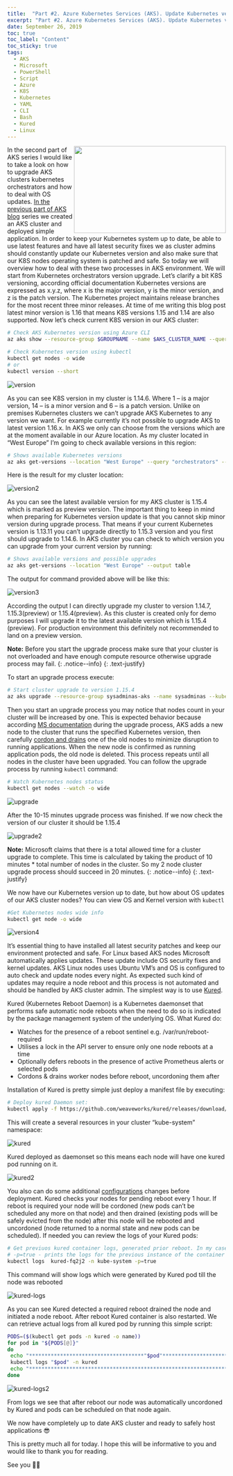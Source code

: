 ```yaml
---
title:  "Part #2. Azure Kubernetes Services (AKS). Update Kubernetes version and reboot AKS cluster nodes after OS update" 
excerpt: "Part #2. Azure Kubernetes Services (AKS). Update Kubernetes version and reboot AKS cluster nodes after OS update"
date: September 26, 2019
toc: true
toc_label: "Content"
toc_sticky: true
tags:
  - AKS
  - Microsoft
  - PowerShell
  - Script
  - Azure
  - K8S
  - Kubernetes
  - YAML
  - CLI
  - Bash
  - Kured
  - Linux
---
```


<img align="right" width="350" height="200" src="../assets/images/post6/AKS.jpg">

In the second part of AKS series I would like to take a look on how to upgrade AKS clusters kubernetes orchestrators and how to deal with OS updates. 
[In the previous part of AKS blog] series we created an AKS cluster and deployed simple application. In order to keep your Kubernetes system up to date, be able to use latest features and have all latest security fixes we as cluster admins should constantly update our Kubernetes version and also make sure that our K8S nodes operating system is patched and safe. So today we will overview how to deal with these two processes in AKS environment.
We will start from Kubernetes orchestrators version upgrade. Let’s clarify a bit K8S versioning, according official documentation Kubernetes versions are expressed as x.y.z, where x is the major version, y is the minor version, and z is the patch version. The Kubernetes project maintains release branches for the most recent three minor releases. At time of me writing this blog post latest minor version is 1.16 that means K8S versions 1.15 and 1.14 are also supported. Now let’s check current K8S version in our AKS cluster:

```bash
# Check AKS Kubernetes version using Azure CLI
az aks show --resource-group $GROUPNAME --name $AKS_CLUSTER_NAME --query "kubernetesVersion" --output table

# Check Kubernetes version using kubectl
kubectl get nodes -o wide
# or 
kubectl version --short 
```

![version](../assets/images/post6/version.png "Version")

As you can see K8S version in my cluster is 1.14.6. Where 1 – is a major version, 14 – is a minor version and 6 – is a patch version. Unlike on premises Kubernetes clusters we can’t upgrade AKS Kubernetes to any version we want. For example currently it’s not possible to upgrade AKS to latest version 1.16.x. In AKS we only can choose from the versions which are at the moment available in our Azure location. As my cluster located in “West Europe” I’m going to check available versions in this region:

```bash
# Shows available Kubernetes versions
az aks get-versions --location "West Europe" --query "orchestrators" --output table
```

Here is the result for my cluster location:

![version2](../assets/images/post6/version2.png "Version2")

As you can see the latest available version for my AKS cluster is 1.15.4 which is marked as preview version. The important thing to keep in mind when preparing for Kubernetes version update is that you cannot skip minor version during upgrade process. That means if your current Kubernetes version is 1.13.11 you can’t upgrade directly to 1.15.3 version and you first should upgrade to 1.14.6. In AKS cluster you can check to which version you can upgrade from your current version by running:

```bash
# Shows available versions and possible upgrades
az aks get-versions --location "West Europe" --output table 
```

The output for command provided above will be like this:

![version3](../assets/images/post6/version3.png "Version3")

According the output I can directly upgrade my cluster to version 1.14.7, 1.15.3(preview) or 1.15.4(preview). As this cluster is created only for demo purposes I will upgrade it to the latest available version which is 1.15.4 (preview). For production environment this definitely not recommended to land on a preview version.

<i class="far fa-sticky-note"></i> **Note:** Before you start the upgrade process make sure that your cluster is not overloaded and have enough compute resource otherwise upgrade process may fail.
{: .notice--info}
{: .text-justify}

To start an upgrade process execute:

```bash
# Start cluster upgrade to version 1.15.4
az aks upgrade --resource-group sysadminas-aks --name sysadminas --kubernetes-version 1.15.4
```

Then you start an upgrade process you may notice that nodes count in your cluster will be increased by one. This is expected behavior because according [MS documentation] during the upgrade process, AKS adds a new node to the cluster that runs the specified Kubernetes version, then carefully [cordon and drains] one of the old nodes to minimize disruption to running applications. When the new node is confirmed as running application pods, the old node is deleted. This process repeats until all nodes in the cluster have been upgraded. You can follow the upgrade process by running `kubectl` command:

```bash
# Watch Kubernetes nodes status
kubectl get nodes --watch -o wide
```

![upgrade](../assets/images/post6/upgrade.png "upgrade")

After the 10-15 minutes upgrade process was finished. If we now check the version of our cluster it should be 1.15.4

![upgrade2](../assets/images/post6/upgrade2.png "upgrade2")

<i class="far fa-sticky-note"></i> **Note:** Microsoft claims that there is a total allowed time for a cluster upgrade to complete. This time is calculated by taking the product of 10 minutes * total number of nodes in the cluster. So my 2 node cluster upgrade process should succeed in 20 minutes.
{: .notice--info}
{: .text-justify}

We now have our Kubernetes version up to date, but how about OS updates of our AKS cluster nodes? You can view OS and Kernel version with `kubectl`

```bash
#Get Kubernetes nodes wide info
kubectl get node -o wide
```

![version4](../assets/images/post6/version4.png "Version4")

It’s essential thing to have installed all latest security patches and keep our environment protected and safe. For Linux based AKS nodes Microsoft automatically applies updates. These update include OS security fixes and kernel updates. AKS Linux nodes uses Ubuntu VM’s and OS is configured to auto check and update nodes every night. As expected such kind of updates may require a node reboot and this process is not automated and should be handled by AKS cluster admin. The simplest way is to use [Kured].

Kured (Kubernetes Reboot Daemon) is a Kubernetes daemonset that performs safe automatic node reboots when the need to do so is indicated by the package management system of the underlying OS. What Kured do:

* Watches for the presence of a reboot sentinel e.g. /var/run/reboot-required
* Utilises a lock in the API server to ensure only one node reboots at a time
* Optionally defers reboots in the presence of active Prometheus alerts or selected pods
* Cordons & drains worker nodes before reboot, uncordoning them after

Installation of Kured is pretty simple just deploy a manifest file by executing:

```bash
# Deploy kured Daemon set:
kubectl apply -f https://github.com/weaveworks/kured/releases/download/1.5.0/kured-1.5.0-dockerhub.yaml
```

This will create a several resources in your cluster “kube-system” namespace:

![kured](../assets/images/post6/kured.png "kured")

Kured deployed as daemonset so this means each node will have one kured pod running on it.

![kured2](../assets/images/post6/kured2.png "kured2")

You also can do some additional [configurations] changes before deployment. Kured checks your nodes for pending reboot every 1 hour. If reboot is required your node will be cordoned (new pods can’t be scheduled any more on that node) and then drained (existing pods will be safely evicted from the node) after this node will be rebooted and uncordoned (node returned to a normal state and new pods can be scheduled). If needed you can review the logs of your Kured pods:

```bash
# Get previuos kured container logs, generated prior reboot. In my case pod name is "kured-fq2j2". Yours will be different. 
# -p=true - prints the logs for the previous instance of the container in a pod if it exists
kubectl logs  kured-fq2j2 -n kube-system -p=true
```

This command will show logs which were generated by Kured pod till the node was rebooted

![kured-logs](../assets/images/post6/kured-logs.png "kured-logs")

As you can see Kured detected a required reboot drained the node and initiated a node reboot. After reboot Kured container is also restarted.
We can retrieve actual logs from all kured pod by running this simple script:

```bash
PODS=($(kubectl get pods -n kured -o name))
for pod in "${PODS[@]}"
do
 echo "*************************************"$pod"********************************************"
 kubectl logs "$pod" -n kured
 echo "***************************************************************************************"
done
```

![kured-logs2](../assets/images/post6/kured-logs2.png "kured-logs2")

From logs we see that after reboot our node was automatically uncordoned by Kured and pods can be scheduled on that node again.

We now have completely up to date AKS cluster and ready to safely host applications 😎

This is pretty much all for today. I hope this will be informative to you and would like to thank you for reading.

See you 🤜🤛

<!-- Links -->
[In the previous part of AKS blog]: https://sysadminas.eu/
[Official Documentation Kubernetes]: https://kubernetes.io/docs/setup/release/version-skew-policy/#supported-versions
[MS documentation]: https://docs.microsoft.com/en-us/azure/aks/upgrade-cluster
[cordon and drains]: https://kubernetes.io/docs/tasks/administer-cluster/safely-drain-node/
[Kured]: https://github.com/weaveworks/kured
[configurations]: https://github.com/weaveworks/kured#configuration
